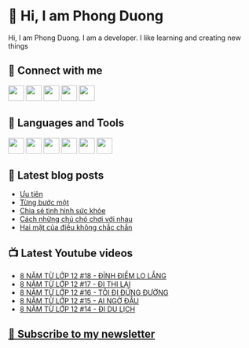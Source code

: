 # 👋 Hi, I am Phong Duong

Hi, I am Phong Duong. I am a developer. I like learning and creating new things

## 🔗 Connect with me
[<img height="32" width="32" src="https://cdn.jsdelivr.net/npm/simple-icons@v3/icons/youtube.svg" />](https://www.youtube.com/channel/UCXykqt3V2-9bYXKWZRcH0rA)
[<img height="32" width="32" src="https://cdn.jsdelivr.net/npm/simple-icons@v3/icons/instagram.svg" />](https://www.instagram.com/phongduonglh)
[<img height="32" width="32" src="https://cdn.jsdelivr.net/npm/simple-icons@v3/icons/twitter.svg" />](https://twitter.com/phongduonglh)
[<img height="32" width="32" src="https://cdn.jsdelivr.net/npm/simple-icons@v3/icons/facebook.svg" />](https://www.facebook.com/phongduonglh)
[<img height="32" width="32" src="https://cdn.jsdelivr.net/npm/simple-icons@v3/icons/linkedin.svg" />](https://www.linkedin.com/in/phongduonglh)

## 🧰 Languages and Tools

[<img height="32" width="32" src="https://cdn.jsdelivr.net/npm/simple-icons@v3/icons/javascript.svg" />](javascript)
[<img height="32" width="32" src="https://cdn.jsdelivr.net/npm/simple-icons@v3/icons/html5.svg" />](html5)
[<img height="32" width="32" src="https://cdn.jsdelivr.net/npm/simple-icons@v3/icons/css3.svg" />](css3)
[<img height="32" width="32" src="https://cdn.jsdelivr.net/npm/simple-icons@v3/icons/node-dot-js.svg" />](nodejs)
[<img height="32" width="32" src="https://cdn.jsdelivr.net/npm/simple-icons@v3/icons/react.svg" />](react)
[<img height="32" width="32" src="https://cdn.jsdelivr.net/npm/simple-icons@v3/icons/vue-dot-js.svg" />](vue)

## 📝 Latest blog posts

<!-- BLOG-POST-LIST:START -->
- [Ưu tiên](https://phongduong.dev/blog/2021/05/uu-tien/)
- [Từng bước một](https://phongduong.dev/blog/2021/05/tung-buoc-mot/)
- [Chia sẻ tình hình sức khỏe](https://phongduong.dev/blog/2021/05/chia-se-tinh-hinh-suc-khoe/)
- [Cách những chú chó chơi với nhau](https://phongduong.dev/blog/2021/05/cach-nhung-chu-cho-choi-voi-nhau/)
- [Hai mặt của điều không chắc chắn](https://phongduong.dev/blog/2021/05/hai-mat-cua-dieu-khong-chac-chan/)
<!-- BLOG-POST-LIST:END -->

## 📺 Latest Youtube videos

<!-- YOUTUBE-VIDEO-LIST:START -->
- [8 NĂM TỪ LỚP 12 #18 - ĐỈNH ĐIỂM LO LẮNG](https://www.youtube.com/watch?v=bcpYfylw0jw)
- [8 NĂM TỪ LỚP 12 #17 - ĐI THI LẠI](https://www.youtube.com/watch?v=1aJIWSQHeqs)
- [8 NĂM TỪ LỚP 12 #16 - TÔI ĐI ĐỨNG ĐƯỜNG](https://www.youtube.com/watch?v=wSkzlG_xRXY)
- [8 NĂM TỪ LỚP 12 #15 - AI NGỜ ĐÂU](https://www.youtube.com/watch?v=yAoELKznLts)
- [8 NĂM TỪ LỚP 12 #14 - ĐI DU LỊCH](https://www.youtube.com/watch?v=RVlT23jUHbQ)
<!-- YOUTUBE-VIDEO-LIST:END -->

## [💌 Subscribe to my newsletter](https://koogio.substack.com/)

